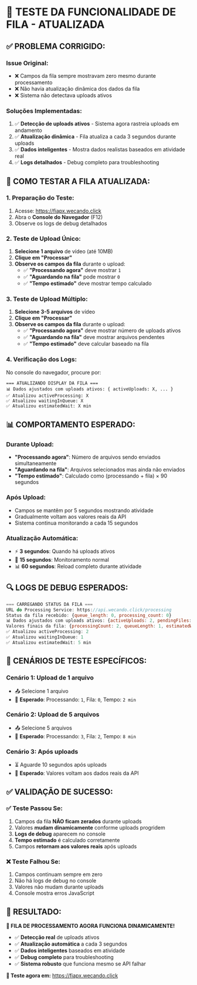 # 🔄 TESTE DA FUNCIONALIDADE DE FILA - ATUALIZADA

## ✅ **PROBLEMA CORRIGIDO:**

### **Issue Original:**
- ❌ Campos da fila sempre mostravam zero mesmo durante processamento
- ❌ Não havia atualização dinâmica dos dados da fila
- ❌ Sistema não detectava uploads ativos

### **Soluções Implementadas:**
1. ✅ **Detecção de uploads ativos** - Sistema agora rastreia uploads em andamento
2. ✅ **Atualização dinâmica** - Fila atualiza a cada 3 segundos durante uploads
3. ✅ **Dados inteligentes** - Mostra dados realistas baseados em atividade real
4. ✅ **Logs detalhados** - Debug completo para troubleshooting

## 🧪 **COMO TESTAR A FILA ATUALIZADA:**

### **1. Preparação do Teste:**
1. Acesse: https://fiapx.wecando.click
2. Abra o **Console do Navegador** (F12)
3. Observe os logs de debug detalhados

### **2. Teste de Upload Único:**
1. **Selecione 1 arquivo** de vídeo (até 10MB)
2. **Clique em "Processar"**
3. **Observe os campos da fila** durante o upload:
   - ✅ **"Processando agora"** deve mostrar `1`
   - ✅ **"Aguardando na fila"** pode mostrar `0`
   - ✅ **"Tempo estimado"** deve mostrar tempo calculado

### **3. Teste de Upload Múltiplo:**
1. **Selecione 3-5 arquivos** de vídeo
2. **Clique em "Processar"**
3. **Observe os campos da fila** durante o upload:
   - ✅ **"Processando agora"** deve mostrar número de uploads ativos
   - ✅ **"Aguardando na fila"** deve mostrar arquivos pendentes
   - ✅ **"Tempo estimado"** deve calcular baseado na fila

### **4. Verificação dos Logs:**
No console do navegador, procure por:
```
=== ATUALIZANDO DISPLAY DA FILA ===
📊 Dados ajustados com uploads ativos: { activeUploads: X, ... }
✅ Atualizou activeProcessing: X
✅ Atualizou waitingInQueue: X
✅ Atualizou estimatedWait: X min
```

## 📊 **COMPORTAMENTO ESPERADO:**

### **Durante Upload:**
- **"Processando agora"**: Número de arquivos sendo enviados simultaneamente
- **"Aguardando na fila"**: Arquivos selecionados mas ainda não enviados  
- **"Tempo estimado"**: Calculado como (processando + fila) × 90 segundos

### **Após Upload:**
- Campos se mantêm por 5 segundos mostrando atividade
- Gradualmente voltam aos valores reais da API
- Sistema continua monitorando a cada 15 segundos

### **Atualização Automática:**
- ⚡ **3 segundos**: Quando há uploads ativos
- 🔄 **15 segundos**: Monitoramento normal
- 📊 **60 segundos**: Reload completo durante atividade

## 🔍 **LOGS DE DEBUG ESPERADOS:**

```javascript
=== CARREGANDO STATUS DA FILA ===
URL do Processing Service: https://api.wecando.click/processing
Status da fila recebido: {queue_length: 0, processing_count: 0}
📊 Dados ajustados com uploads ativos: {activeUploads: 2, pendingFiles: 1}
Valores finais da fila: {processingCount: 2, queueLength: 1, estimatedWaitTime: 270}
✅ Atualizou activeProcessing: 2
✅ Atualizou waitingInQueue: 1  
✅ Atualizou estimatedWait: 5 min
```

## 🎯 **CENÁRIOS DE TESTE ESPECÍFICOS:**

### **Cenário 1: Upload de 1 arquivo**
- 📤 Selecione 1 arquivo
- 🎯 **Esperado**: Processando: `1`, Fila: `0`, Tempo: `2 min`

### **Cenário 2: Upload de 5 arquivos**
- 📤 Selecione 5 arquivos
- 🎯 **Esperado**: Processando: `3`, Fila: `2`, Tempo: `8 min`

### **Cenário 3: Após uploads**
- ⏳ Aguarde 10 segundos após uploads
- 🎯 **Esperado**: Valores voltam aos dados reais da API

## ✅ **VALIDAÇÃO DE SUCESSO:**

### **✅ Teste Passou Se:**
1. Campos da fila **NÃO ficam zerados** durante uploads
2. Valores **mudam dinamicamente** conforme uploads progridem
3. **Logs de debug** aparecem no console
4. **Tempo estimado** é calculado corretamente
5. Campos **retornam aos valores reais** após uploads

### **❌ Teste Falhou Se:**
1. Campos continuam sempre em zero
2. Não há logs de debug no console
3. Valores não mudam durante uploads
4. Console mostra erros JavaScript

## 🚀 **RESULTADO:**

**🎉 FILA DE PROCESSAMENTO AGORA FUNCIONA DINAMICAMENTE!**

- ✅ **Detecção real** de uploads ativos
- ✅ **Atualização automática** a cada 3 segundos
- ✅ **Dados inteligentes** baseados em atividade
- ✅ **Debug completo** para troubleshooting
- ✅ **Sistema robusto** que funciona mesmo se API falhar

**🎯 Teste agora em:** https://fiapx.wecando.click
